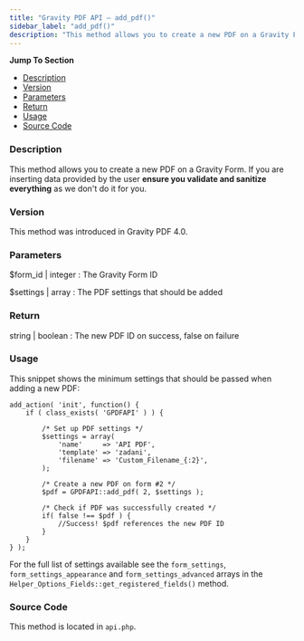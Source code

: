 ```yaml
---
title: "Gravity PDF API – add_pdf()"
sidebar_label: "add_pdf()"
description: "This method allows you to create a new PDF on a Gravity Form. Just ensure you sanitise and validate any user input."
---
```


**Jump To Section**

* [Description](#description)
* [Version](#version)
* [Parameters](#parameters)
* [Return](#return)
* [Usage](#usage)
* [Source Code](#source-code)

### Description

This method allows you to create a new PDF on a Gravity Form. If you are inserting data provided by the user **ensure you validate and sanitize everything** as we don't do it for you.

### Version

This method was introduced in Gravity PDF 4.0.

### Parameters

$form_id | integer
:    The Gravity Form ID

$settings | array
:    The PDF settings that should be added

### Return

string | boolean
:    The new PDF ID on success, false on failure

### Usage

This snippet shows the minimum settings that should be passed when adding a new PDF:

```
add_action( 'init', function() {
	if ( class_exists( 'GPDFAPI' ) ) {

		/* Set up PDF settings */
		$settings = array(
			'name'     => 'API PDF',
			'template' => 'zadani',
			'filename' => 'Custom_Filename_{:2}',
		);

		/* Create a new PDF on form #2 */
		$pdf = GPDFAPI::add_pdf( 2, $settings );

		/* Check if PDF was successfully created */
		if( false !== $pdf ) {
			//Success! $pdf references the new PDF ID
		}
	}
} );
```

For the full list of settings available see the `form_settings`, `form_settings_appearance` and `form_settings_advanced` arrays in the `Helper_Options_Fields::get_registered_fields()` method.

### Source Code

This method is located in `api.php`.